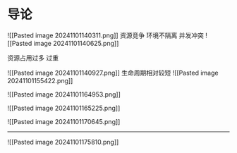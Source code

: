 # 导论
![[Pasted image 20241101140311.png]]
资源竞争
环境不隔离
并发冲突
![[Pasted image 20241101140625.png]]

资源占用过多
过重

![[Pasted image 20241101140927.png]]
生命周期相对较短
![[Pasted image 20241101155422.png]]


![[Pasted image 20241101164953.png]]



![[Pasted image 20241101165225.png]]



![[Pasted image 20241101170645.png]]

---
![[Pasted image 20241101175810.png]]